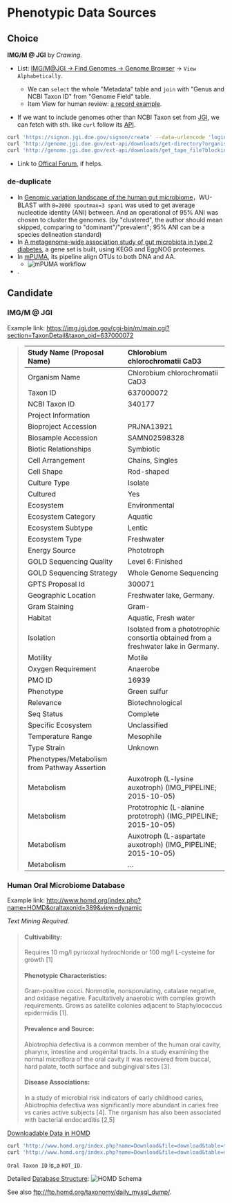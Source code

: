 # Phenotypic Data Sources

## Choice

__IMG/M @ JGI__ by _Crawing_.
 
 * List: [IMG/M@JGI -> Find Genomes -> Genome Browser](https://img.jgi.doe.gov/cgi-bin/m/main.cgi?section=TreeFile&page=domain&domain=all) -> `View Alphabetically`.
   * We can `select` the whole "Metadata" table and `join` with "Genus and NCBI Taxon ID" from "Genome Field" table.
   * Item View for human review: [a record example](https://img.jgi.doe.gov/cgi-bin/m/main.cgi?section=TaxonDetail&taxon_oid=637000072).

 * If we want to include genomes other than NCBI Taxon set from [JGI](http://genome.jgi.doe.gov/), we can fetch with sth. like `curl` follow its [API](http://genome.jgi.doe.gov/help/download.jsf). 

````bash
curl 'https://signon.jgi.doe.gov/signon/create' --data-urlencode 'login=USER_NAME' --data-urlencode 'password=USER_PASSWORD' -c cookies > /dev/null
curl 'http://genome.jgi.doe.gov/ext-api/downloads/get-directory?organism=PhytozomeV10' -b cookies > files.xml
curl 'http://genome.jgi.doe.gov/ext-api/downloads/get_tape_file?blocking=true&url=/PhytozomeV10/download/_JAMO/53112a9e49607a1be0055980/Alyrata_107_v1.0.annotation_info.txt' -b cookies > Alyrata_107_v1.0.annotation_info.txt
````

 * Link to [Offical Forum](https://groups.google.com/a/lbl.gov/forum/?hl=en&fromgroups=#!topic/img-user-forum/o4Pjc_GV1js), if helps.

### de-duplicate

 * In [Genomic variation landscape of the human gut microbiome](http://www.nature.com/doifinder/10.1038/nature11711)，WU-BLAST with `B=2000 spoutmax=3 span1` was used to get average nucleotide identity (ANI) between. And an operational of 95% ANI was chosen to cluster the genomes. (by "clustered", the author should mean skipped, comparing to "dominant"/"prevalent"; 95% ANI can be a species delineation standard)
 * In [A metagenome-wide association study of gut microbiota in type 2 diabetes](http://www.nature.com/doifinder/10.1038/nature11450), a gene set is built, using KEGG and EggNOG proteomes.
 * In [mPUMA](https://microbiomejournal.biomedcentral.com/articles/10.1186/2049-2618-1-23), its pipeline align OTUs to both DNA and AA.
   * ![mPUMA workflow](https://static-content.springer.com/image/art%3A10.1186%2F2049-2618-1-23/MediaObjects/40168_2013_Article_23_Fig1_HTML.jpg)
 * .

## Candidate

### IMG/M @ JGI

Example link: <https://img.jgi.doe.gov/cgi-bin/m/main.cgi?section=TaxonDetail&taxon_oid=637000072>

> Study Name (Proposal Name)	| Chlorobium chlorochromatii CaD3
> :-------------- | :---------------
> Organism Name	| Chlorobium chlorochromatii CaD3
> Taxon ID	| 637000072
> NCBI Taxon ID	| 340177
> Project Information	 | 
> Bioproject Accession	| PRJNA13921
> Biosample Accession	| SAMN02598328
> Biotic Relationships	| Symbiotic
> Cell Arrangement	| Chains, Singles
> Cell Shape	| Rod-shaped
> Culture Type	| Isolate
> Cultured	| Yes
> Ecosystem	| Environmental
> Ecosystem Category	| Aquatic
> Ecosystem Subtype	| Lentic
> Ecosystem Type	| Freshwater
> Energy Source	| Phototroph
> GOLD Sequencing Quality	| Level 6: Finished
> GOLD Sequencing Strategy	| Whole Genome Sequencing
> GPTS Proposal Id	| 300071
> Geographic Location	| Freshwater lake, Germany.
> Gram Staining	| Gram-
> Habitat	| Aquatic, Fresh water
> Isolation	| Isolated from a phototrophic consortia obtained from a freshwater lake in Germany.
> Motility	| Motile
> Oxygen Requirement	| Anaerobe
> PMO ID	| 16939
> Phenotype	| Green sulfur
> Relevance	| Biotechnological
> Seq Status	| Complete
> Specific Ecosystem	| Unclassified
> Temperature Range	| Mesophile
> Type Strain	| Unknown
> Phenotypes/Metabolism from Pathway Assertion	|  
> Metabolism	| Auxotroph (L-lysine auxotroph) (IMG_PIPELINE; 2015-10-05)
> Metabolism	| Prototrophic (L-alanine prototroph) (IMG_PIPELINE; 2015-10-05)
> Metabolism	| Auxotroph (L-aspartate auxotroph) (IMG_PIPELINE; 2015-10-05)
> Metabolism	| ...

### Human Oral Microbiome Database

Example link: <http://www.homd.org/index.php?name=HOMD&oraltaxonid=389&view=dynamic>

_Text Mining Required._

> #### Cultivability:
> Requires 10 mg/l pyrixoxal hydrochloride or 100 mg/l L-cysteine for growth [1]
> #### Phenotypic Characteristics:
> Gram-positive cocci.  Nonmotile, nonsporulating, catalase negative, and oxidase negative.  Facultatively anaerobic with complex growth requirements.  Grows as satellite colonies adjacent to Staphylococcus epidermidis [1]. 
> #### Prevalence and Source:
> Abiotrophia defectiva is a common member of the human oral cavity, pharynx, intestine and urogenital tracts.  In a study examining the normal microflora of the oral cavity it was recovered from buccal, hard palate, tooth surface and subgingival sites [3].  
> #### Disease Associations:
> In a study of microbial risk indicators of early childhood caries, Abiotrophia defectiva was significantly more abundant in caries free vs caries active subjects [4].  The organism has also been associated with bacterial endocarditis [2,5]

[Downloadable Data in HOMD](http://www.homd.org/index.php?name=Download)

````bash
curl 'http://www.homd.org/index.php?name=Download&file=download&table=tt&format=text' -o HOMD_Taxon.tsv
curl 'http://www.homd.org/index.php?name=Download&file=download&table=meta&format=text' -o HOMD_Meta.tsv
````

`Oral Taxon ID` is_a `HOT_ID`.

Detailed [Database Structure](http://www.homd.org/index.php?name=Article&sid=25&cat=12&toc=1):
![HOMD Schema](http://www.homd.org/modules/Article/article_images/taxon_database.jpg)

See also <ftp://ftp.homd.org/taxonomy/daily_mysql_dump/>.

